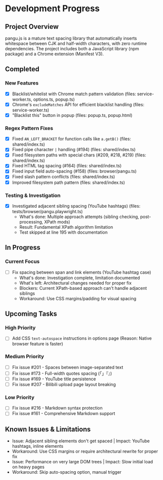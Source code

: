 # Development Progress

## Project Overview

pangu.js is a mature text spacing library that automatically inserts whitespace between CJK and half-width characters, with zero runtime dependencies. The project includes both a JavaScript library (npm package) and a Chrome extension (Manifest V3).

## Completed

### New Features

- [x] Blacklist/whitelist with Chrome match pattern validation (files: service-worker.ts, options.ts, popup.ts)
- [x] Chrome's `excludeMatches` API for efficient blacklist handling (files: service-worker.ts)
- [x] "Blacklist this" button in popup (files: popup.ts, popup.html)

### Regex Pattern Fixes

- [x] Fixed `AN_LEFT_BRACKET` for function calls like `a.getB()` (files: shared/index.ts)
- [x] Fixed pipe character `|` handling (#194) (files: shared/index.ts)
- [x] Fixed filesystem paths with special chars (#209, #218, #219) (files: shared/index.ts)
- [x] Fixed HTML tag spacing (#164) (files: shared/index.ts)
- [x] Fixed input field auto-spacing (#158) (files: browser/pangu.ts)
- [x] Fixed slash pattern conflicts (files: shared/index.ts)
- [x] Improved filesystem path pattern (files: shared/index.ts)

### Testing & Investigation

- [x] Investigated adjacent sibling spacing (YouTube hashtags) (files: tests/browser/pangu.playwright.ts)
  - What's done: Multiple approach attempts (sibling checking, post-processing, XPath mods)
  - Result: Fundamental XPath algorithm limitation
  - Test skipped at line 195 with documentation

## In Progress

### Current Focus

- [ ] Fix spacing between span and link elements (YouTube hashtag case)
  - What's done: Investigation complete, limitation documented
  - What's left: Architectural changes needed for proper fix
  - Blockers: Current XPath-based approach can't handle adjacent siblings
  - Workaround: Use CSS margins/padding for visual spacing

## Upcoming Tasks

### High Priority

- [ ] Add CSS `text-autospace` instructions in options page (Reason: Native browser feature is faster)

### Medium Priority

- [ ] Fix issue #201 - Spaces between image-separated text
- [ ] Fix issue #173 - Full-width quotes spacing (「」『』)
- [ ] Fix issue #169 - YouTube title persistence
- [ ] Fix issue #207 - Bilibili upload page layout breaking

### Low Priority

- [ ] Fix issue #216 - Markdown syntax protection
- [ ] Fix issue #161 - Comprehensive Markdown support

## Known Issues & Limitations

- Issue: Adjacent sibling elements don't get spaced | Impact: YouTube hashtags, inline elements
- Workaround: Use CSS margins or require architectural rewrite for proper fix
- Issue: Performance on very large DOM trees | Impact: Slow initial load on heavy pages
- Workaround: Skip auto-spacing option, manual trigger
